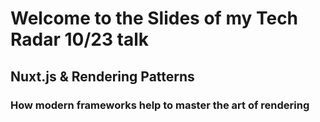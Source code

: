 # Welcome to the Slides of my Tech Radar 10/23 talk

## Nuxt.js & Rendering Patterns

### How modern frameworks help to master the art of rendering
